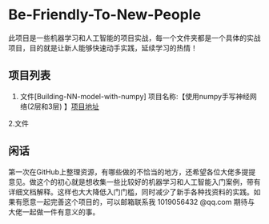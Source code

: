 # Be-Friendly-To-New-People
此项目是一些机器学习和人工智能的项目实战，每一个文件夹都是一个具体的实战项目，目的就是让新人能够快速动手实践，延续学习的热情！

## 项目列表

1. 文件[Building-NN-model-with-numpy]    项目名称:【使用numpy手写神经网络(2层和3层) 】[项目地址](https://github.com/lzx1019056432/Be-Friendly-To-New-People/tree/master/Building-NN-model-with-numpy)

2.文件



## 闲话

第一次在GitHub上整理资源，有哪些做的不恰当的地方，还希望各位大佬多提提意见。做这个的初心就是想收集一些比较好的机器学习和人工智能入门案例，带有详细文档解释。这样也大大降低入门门槛，同时减少了新手各种找资料的实践。如果有愿意一起完善这个项目的，可以邮箱联系我 1019056432 @qq.com  期待与大佬一起做一件有意义的事。

